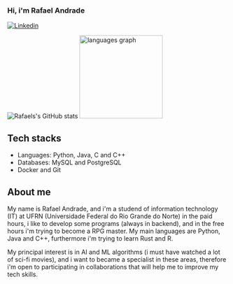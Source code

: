 ### Hi, i'm Rafael Andrade
[![Linkedin](https://img.shields.io/badge/LinkedIn-0077B5?style=for-the-badge&logo=linkedin&logoColor=white)](www.linkedin.com/in/rafael-araújo-de-andrade-b7b06a165)

![Rafaels's GitHub stats](https://github-readme-stats.vercel.app/api?username=leafaraujo&show_icons=true&theme=dracula)
  <img src="https://github-readme-stats.vercel.app/api/top-langs?username=Leafaraujo&locale=en&hide_title=false&layout=compact&card_width=320&langs_count=5&theme=dracula&hide_border=false&order=2" height="190" alt="languages graph"/>

###

## Tech stacks

- Languages: Python, Java, C and C++
- Databases: MySQL and PostgreSQL
- Docker and Git
## About me

My name is Rafael Andrade, and i'm a studend of information technology (IT) at UFRN (Universidade Federal do Rio Grande do Norte) in the paid hours, i like to
develop some programs (always in backend), and in the free hours i'm trying to become a RPG master. My main languages are Python, Java and C++, furthermore i'm trying to learn Rust and R.

My principal interest is in AI and ML algorithms (i must have watched a lot of sci-fi movies), and i want to became a specialist in these areas, therefore i'm open to participating
in collaborations that will help me to improve my tech skills.


<!---
leafaraujo/leafaraujo is a ✨ special ✨ repository because its `README.md` (this file) appears on your GitHub profile.
You can click the Preview link to take a look at your changes.
--->
